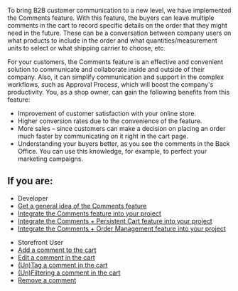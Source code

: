 To bring B2B customer communication to a new level, we have implemented the Comments feature. With this feature, the buyers can leave multiple comments in the cart to record specific details on the order that they might need in the future. These can be a conversation between company users on what products to include in the order and what quantities/measurement units to select or what shipping carrier to choose, etc.

For your customers, the Comments feature is an effective and convenient solution to communicate and collaborate inside and outside of their company. Also, it can simplify communication and support in the complex workflows, such as Approval Process, which will boost the company's productivity. You, as a shop owner, can gain the following benefits from this feature:

* Improvement of customer satisfaction with your online store.
* Higher conversion rates due to the convenience of the feature.
* More sales – since customers can make a decision on placing an order much faster by communicating on it right in the cart page.
* Understanding your buyers better, as you see the comments in the Back Office. You can use this knowledge, for example, to perfect your marketing campaigns.

## If you are:

<div class="mr-container">
    <div class="mr-list-container">
        <!-- col1 -->
        <div class="mr-col">
            <ul class="mr-list mr-list-green">
                <li class="mr-title">Developer</li>
                <li><a href="https://documentation.spryker.com/docs/comments-feature-overview-201907" class="mr-link">Get a general idea of the Comments feature</a></li>
                <!---<li><a href="https://documentation.spryker.com/docs/ht-adding-new-tag-for-comment" class="mr-link">Add a new tag for comment</a></li>-->
                <li><a href="https://documentation.spryker.com/docs/comments-feature-integration-201907" class="mr-link">Integrate the Comments feature into your project</a></li>
                <li><a href="https://documentation.spryker.com/docs/comments-persistent-cart-feature-integration-201907" class="mr-link">Integrate the Comments + Persistent Cart  feature into your project</a></li>
                <li><a href="https://documentation.spryker.com/docs/comments-order-management-feature-integration-201907" class="mr-link">Integrate the Comments + Order Management feature into your project</a></li>
            </ul>
        </div>
 <!-- col3 -->
        <div class="mr-col">
            <ul class="mr-list mr-list-red">
                <li class="mr-title">Storefront User</li>
                <li><a href="https://documentation.spryker.com/docs/managing-comments-shop-guide#adding-a-comment-to-the-cart" class="mr-link">Add a comment to the cart</a></li>
                <li><a href="https://documentation.spryker.com/docs/managing-comments-shop-guide#editing-a-comment-in-the-cart" class="mr-link">Edit a comment in the cart</a></li>
                <li><a href="https://documentation.spryker.com/docs/managing-comments-shop-guide#-un-tagging-a-comment-in-the-cart" class="mr-link">(Un)Tag a comment in the cart</a></li>
                <li><a href="https://documentation.spryker.com/docs/managing-comments-shop-guide#-un-filtering-a-comment-in-the-cart" class="mr-link">(Un)Filtering a comment in the cart</a></li>
                <li><a href="https://documentation.spryker.com/docs/managing-comments-shop-guide#removing-a-comment" class="mr-link">Remove a comment</a></li>
            </ul>
        </div>
    </div>
</div>